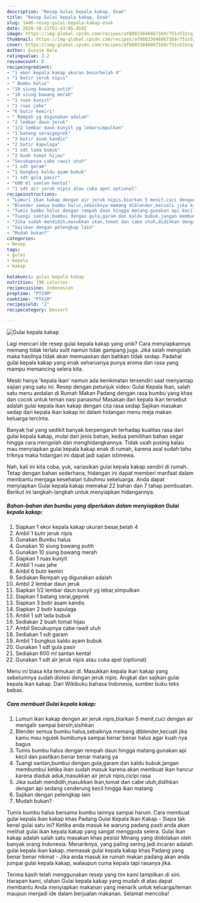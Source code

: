 ```yaml
---
description: "Resep Gulai kepala kakap, Enak"
title: "Resep Gulai kepala kakap, Enak"
slug: 1446-resep-gulai-kepala-kakap-enak
date: 2020-10-21T01:43:05.459Z
image: https://img-global.cpcdn.com/recipes/af880338468671b9/751x532cq70/gulai-kepala-kakap-foto-resep-utama.jpg
thumbnail: https://img-global.cpcdn.com/recipes/af880338468671b9/751x532cq70/gulai-kepala-kakap-foto-resep-utama.jpg
cover: https://img-global.cpcdn.com/recipes/af880338468671b9/751x532cq70/gulai-kepala-kakap-foto-resep-utama.jpg
author: Gussie Hale
ratingvalue: 3.2
reviewcount: 8
recipeingredient:
- "1 ekor kepala kakap ukuran besarbelah 4"
- "1 butir jeruk nipis"
- " Bumbu halus"
- "10 siung bawang putih"
- "10 siung bawang merah"
- "1 ruas kunyit"
- "1 ruas jahe"
- "6 butir kemiri"
- " Rempah yg digunakan adalah"
- "2 lembar daun jeruk"
- "1/2 lembar daun kunyit yg lebarsimpulkan"
- "1 batang seraigeprek"
- "3 butir asam kandis"
- "2 butir kapulaga"
- "1 sdt lada bubuk"
- "2 buah tomat hijau"
- "Secukupnya cabe rawit utuh"
- "1 sdt garam"
- "1 bungkus kaldu ayam bubuk"
- "1 sdt gula pasir"
- "600 ml santan kental"
- "1 sdt air jeruk nipis atau cuka apel optional"
recipeinstructions:
- "Lumuri ikan kakap dengan air jeruk nipis,biarkan 5 menit,cuci dengan air mengalir sampai bersih,sisihkan"
- "Blender semua bumbu halus,sebaiknya memang diblender,kecuali jika kamu mau ngulek bumbunya sampai benar benar halus agar kuah nya bagus"
- "Tumis bumbu halus dengan rempah daun hingga matang.gunakan api kecil dan pastikan benar benar matang ya"
- "Tuangi santan,bumbui dengan gula,garam dan kaldu bubuk.jangan membumbui ketika ikan sudah masuk karena akan membuat ikan hancur karena diaduk aduk,masukkan air jeruk nipis,cicipi rasa"
- "Jika sudah mendidih,masukkan ikan,tomat dan cabe utuh,didihkan dengan api sedang cenderung kecil hingga ikan matang"
- "Sajikan dengan pelengkap lain"
- "Mudah bukan?"
categories:
- Resep
tags:
- gulai
- kepala
- kakap

katakunci: gulai kepala kakap 
nutrition: 190 calories
recipecuisine: Indonesian
preptime: "PT19M"
cooktime: "PT41M"
recipeyield: "2"
recipecategory: Dessert

---
```



![Gulai kepala kakap](https://img-global.cpcdn.com/recipes/af880338468671b9/751x532cq70/gulai-kepala-kakap-foto-resep-utama.jpg)

Lagi mencari ide resep gulai kepala kakap yang unik? Cara menyiapkannya memang tidak terlalu sulit namun tidak gampang juga. Jika salah mengolah maka hasilnya tidak akan memuaskan dan bahkan tidak sedap. Padahal gulai kepala kakap yang enak seharusnya punya aroma dan rasa yang mampu memancing selera kita.

Meski hanya &#39;kepala ikan&#39; namun ada kenikmatan tersendiri saat menyantap sajian yang satu ini. Resep dengan petunjuk video: Gulai Kepala Ikan, salah satu menu andalan di Rumah Makan Padang dengan rasa bumbu yang khas dan cocok untuk teman nasi panasmu! Masakan dari kepala ikan tersebut adalah gulai kepala ikan kakap dengan cita rasa sedap Sajikan masakan sedap dari kepala ikan kakap ini dalam hidangan menu meja makan keluarga tercinta.

Banyak hal yang sedikit banyak berpengaruh terhadap kualitas rasa dari gulai kepala kakap, mulai dari jenis bahan, kedua pemilihan bahan segar hingga cara mengolah dan menghidangkannya. Tidak usah pusing kalau mau menyiapkan gulai kepala kakap enak di rumah, karena asal sudah tahu triknya maka hidangan ini dapat jadi sajian istimewa.


Nah, kali ini kita coba, yuk, variasikan gulai kepala kakap sendiri di rumah. Tetap dengan bahan sederhana, hidangan ini dapat memberi manfaat dalam membantu menjaga kesehatan tubuhmu sekeluarga. Anda dapat menyiapkan Gulai kepala kakap memakai 22 bahan dan 7 tahap pembuatan. Berikut ini langkah-langkah untuk menyiapkan hidangannya.

<!--inarticleads1-->

##### Bahan-bahan dan bumbu yang diperlukan dalam menyiapkan Gulai kepala kakap:

1. Siapkan 1 ekor kepala kakap ukuran besar,belah 4
1. Ambil 1 butir jeruk nipis
1. Gunakan  Bumbu halus
1. Gunakan 10 siung bawang putih
1. Gunakan 10 siung bawang merah
1. Siapkan 1 ruas kunyit
1. Ambil 1 ruas jahe
1. Ambil 6 butir kemiri
1. Sediakan  Rempah yg digunakan adalah
1. Ambil 2 lembar daun jeruk
1. Siapkan 1/2 lembar daun kunyit yg lebar,simpulkan
1. Siapkan 1 batang serai,geprek
1. Siapkan 3 butir asam kandis
1. Siapkan 2 butir kapulaga
1. Ambil 1 sdt lada bubuk
1. Sediakan 2 buah tomat hijau
1. Ambil Secukupnya cabe rawit utuh
1. Sediakan 1 sdt garam
1. Ambil 1 bungkus kaldu ayam bubuk
1. Gunakan 1 sdt gula pasir
1. Sediakan 600 ml santan kental
1. Gunakan 1 sdt air jeruk nipis atau cuka apel (optional)


Menu ini biasa kita temukan di. Masukkan kepala ikan kakap yang sebelumnya sudah diolesi dengan jeruk nipis. Angkat dan sajikan gulai kepala ikan kakap. Dari Wikibuku bahasa Indonesia, sumber buku teks bebas. 

<!--inarticleads2-->

##### Cara membuat Gulai kepala kakap:

1. Lumuri ikan kakap dengan air jeruk nipis,biarkan 5 menit,cuci dengan air mengalir sampai bersih,sisihkan
1. Blender semua bumbu halus,sebaiknya memang diblender,kecuali jika kamu mau ngulek bumbunya sampai benar benar halus agar kuah nya bagus
1. Tumis bumbu halus dengan rempah daun hingga matang.gunakan api kecil dan pastikan benar benar matang ya
1. Tuangi santan,bumbui dengan gula,garam dan kaldu bubuk.jangan membumbui ketika ikan sudah masuk karena akan membuat ikan hancur karena diaduk aduk,masukkan air jeruk nipis,cicipi rasa
1. Jika sudah mendidih,masukkan ikan,tomat dan cabe utuh,didihkan dengan api sedang cenderung kecil hingga ikan matang
1. Sajikan dengan pelengkap lain
1. Mudah bukan?


Tumis bumbu halus bersama bumbu lainnya sampai harum. Cara membuat gulai kepala ikan kakap khas Padang Gulai Kepala Ikan Kakap - Siapa tak kenal gulai satu ini? Ketika anda masuk ke warung padang pasti anda akan melihat gulai ikan kepala kakap yang sangat menggoda selera. Gulai ikan kakap adalah salah satu masakan khas pesisir Minang yang diidolakan oleh banyak orang Indonesia. Menariknya, yang paling sering jadi incaran adalah gulai kepala ikan kakap..memasak gulai kepala kakap khas Padang yang benar benar nikmat - Jika anda masuk ke rumah makan padang akan anda jumpai gulai kepala kakap, walaupun cuma kepala tapi rasanya jika. 

Terima kasih telah menggunakan resep yang tim kami tampilkan di sini. Harapan kami, olahan Gulai kepala kakap yang mudah di atas dapat membantu Anda menyiapkan makanan yang menarik untuk keluarga/teman maupun menjadi ide dalam berjualan makanan. Selamat mencoba!
